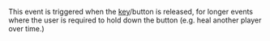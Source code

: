 This event is triggered when the [key](https://developer.roblox.com/en-us/api-reference/property/ProximityPrompt/KeyboardKeyCode)/button is released, for longer events where the user is required to hold down the button (e.g. heal another player over time.)